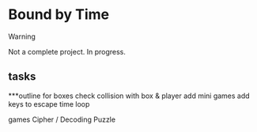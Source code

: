 # Bound by Time

> [!WARNING]
> Not a complete project. In progress.


## tasks

***outline for boxes 
check collision with box & player
add mini games
add keys to escape time loop


games
Cipher / Decoding Puzzle
